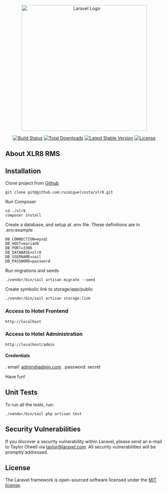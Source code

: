 <p align="center"><a href="https://laravel.com" target="_blank"><img src="https://raw.githubusercontent.com/laravel/art/master/logo-lockup/5%20SVG/2%20CMYK/1%20Full%20Color/laravel-logolockup-cmyk-red.svg" width="400" alt="Laravel Logo"></a></p>

<p align="center">
<a href="https://github.com/laravel/framework/actions"><img src="https://github.com/laravel/framework/workflows/tests/badge.svg" alt="Build Status"></a>
<a href="https://packagist.org/packages/laravel/framework"><img src="https://img.shields.io/packagist/dt/laravel/framework" alt="Total Downloads"></a>
<a href="https://packagist.org/packages/laravel/framework"><img src="https://img.shields.io/packagist/v/laravel/framework" alt="Latest Stable Version"></a>
<a href="https://packagist.org/packages/laravel/framework"><img src="https://img.shields.io/packagist/l/laravel/framework" alt="License"></a>
</p>

## About XLR8 RMS


## Installation

Clone project from [Github](https://github.com/ruimiguelcosta/xlr8)
```
git clone git@github.com:ruimiguelcosta/xlr8.git
```

Run Composer
```
cd ./xlr8
composer install
```

Create a database, and setup at .env file. These definitions are in .env.example
```
DB_CONNECTION=mysql
DB_HOST=mariadb
DB_PORT=3306
DB_DATABASE=xlr8
DB_USERNAME=sail
DB_PASSWORD=password
```

Run migrations and seeds
```
./vendor/bin/sail artisan migrate --seed
```
Create symbolic link to storage/app/public
```
./vendor/bin/sail artisan storage:link
```

### Access to Hotel Frontend
```
http://localhost
```

### Access to Hotel Administration
```
http://localhost/admin
```

#### Credentials
. email: admin@admin.com
. password: secret

Have fun!

## Unit Tests
To run all the tests, run:
```
./vendor/bin/sail php artisan test
```

## Security Vulnerabilities

If you discover a security vulnerability within Laravel, please send an e-mail to Taylor Otwell via [taylor@laravel.com](mailto:taylor@laravel.com). All security vulnerabilities will be promptly addressed.

## License

The Laravel framework is open-sourced software licensed under the [MIT license](https://opensource.org/licenses/MIT).
